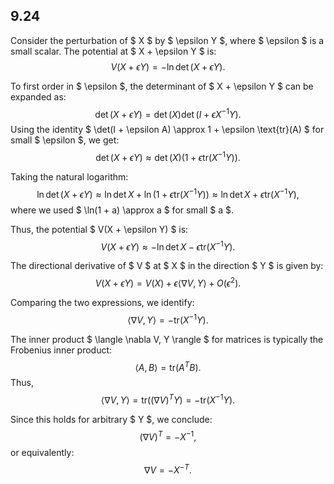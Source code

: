 ## 9.24
Consider the perturbation of $ X $ by $ \epsilon Y $, where $ \epsilon $ is a small scalar. The potential at $ X + \epsilon Y $ is:
$$
V(X + \epsilon Y) = -\ln \det(X + \epsilon Y).
$$

To first order in $ \epsilon $, the determinant of $ X + \epsilon Y $ can be expanded as:
$$
\det(X + \epsilon Y) = \det(X) \det(I + \epsilon X^{-1} Y).
$$
Using the identity $ \det(I + \epsilon A) \approx 1 + \epsilon \text{tr}(A) $ for small $ \epsilon $, we get:
$$
\det(X + \epsilon Y) \approx \det(X) \left(1 + \epsilon \text{tr}(X^{-1} Y)\right).
$$

Taking the natural logarithm:
$$
\ln \det(X + \epsilon Y) \approx \ln \det X + \ln \left(1 + \epsilon \text{tr}(X^{-1} Y)\right) \approx \ln \det X + \epsilon \text{tr}(X^{-1} Y),
$$
where we used $ \ln(1 + a) \approx a $ for small $ a $.

Thus, the potential $ V(X + \epsilon Y) $ is:
$$
V(X + \epsilon Y) \approx -\ln \det X - \epsilon \text{tr}(X^{-1} Y).
$$

The directional derivative of $ V $ at $ X $ in the direction $ Y $ is given by:
$$
V(X + \epsilon Y) = V(X) + \epsilon \langle \nabla V, Y \rangle + O(\epsilon^2).
$$

Comparing the two expressions, we identify:
$$
\langle \nabla V, Y \rangle = -\text{tr}(X^{-1} Y).
$$

The inner product $ \langle \nabla V, Y \rangle $ for matrices is typically the Frobenius inner product:
$$
\langle A, B \rangle = \text{tr}(A^T B).
$$
Thus,
$$
\langle \nabla V, Y \rangle = \text{tr}((\nabla V)^T Y) = -\text{tr}(X^{-1} Y).
$$

Since this holds for arbitrary $ Y $, we conclude:
$$
(\nabla V)^T = -X^{-1},
$$
or equivalently:
$$
\nabla V = -X^{-T}.
$$